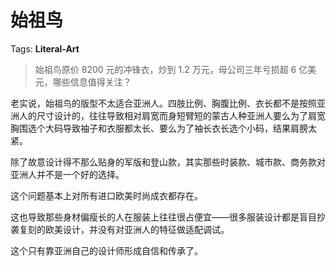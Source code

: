 # 始祖鸟

Tags: **Literal-Art**

> 始祖鸟原价 8200 元的冲锋衣，炒到 1.2 万元，母公司三年亏损超 6 亿美元，哪些信息值得关注？



老实说，始祖鸟的版型不太适合亚洲人。四肢比例、胸腹比例、衣长都不是按照亚洲人的尺寸设计的，往往导致相对肩宽而身短臂短的蒙古人种亚洲人要么为了肩宽胸围选个大码导致袖子和衣服都太长、要么为了袖长衣长选个小码，结果肩膀太紧。

除了故意设计得不那么贴身的军版和登山款，其实那些时装款、城市款、商务款对亚洲人并不是一个好的选择。

这个问题基本上对所有进口欧美时尚成衣都存在。

这也导致那些身材偏瘦长的人在服装上往往很占便宜——很多服装设计都是盲目抄袭复刻的欧美设计，并没有对亚洲人的特征做适配调试。

这个只有靠亚洲自己的设计师形成自信和传承了。



